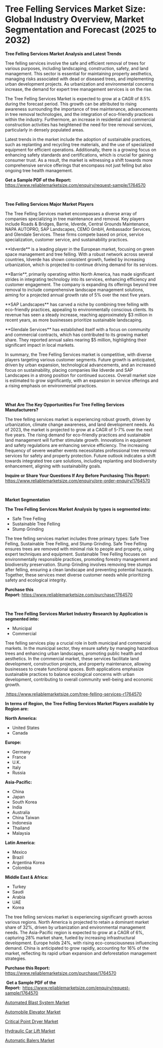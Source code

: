 <p><h1>Tree Felling Services Market Size: Global Industry Overview, Market Segmentation and Forecast (2025 to 2032)</h1></p><p><strong>Tree Felling Services Market Analysis and Latest Trends</strong></p>
<p><p>Tree felling services involve the safe and efficient removal of trees for various purposes, including landscaping, construction, safety, and land management. This sector is essential for maintaining property aesthetics, managing risks associated with dead or diseased trees, and implementing urban development projects. As urbanization and environmental concerns increase, the demand for expert tree management services is on the rise.</p><p>The Tree Felling Services Market is expected to grow at a CAGR of 8.5% during the forecast period. This growth can be attributed to rising awareness surrounding the importance of tree maintenance, advancements in tree removal technologies, and the integration of eco-friendly practices within the industry. Furthermore, an increase in residential and commercial construction activities has heightened the need for tree removal services, particularly in densely populated areas.</p><p>Latest trends in the market include the adoption of sustainable practices, such as replanting and recycling tree materials, and the use of specialized equipment for efficient operations. Additionally, there is a growing focus on enhancing safety standards and certifications, which is crucial for gaining consumer trust. As a result, the market is witnessing a shift towards more comprehensive service offerings that encompass not just felling but also ongoing tree health management.</p></p>
<p><strong>Get a Sample PDF of the Report:&nbsp;</strong> <a href="https://www.reliablemarketsize.com/enquiry/request-sample/1764570?utm_campaign=2041&utm_medium=2&utm_source=Github&utm_content=ia&utm_term=11042025&utm_id=tree-felling-services">https://www.reliablemarketsize.com/enquiry/request-sample/1764570</a></p>
<p>&nbsp;</p>
<p><strong>Tree Felling Services Major Market Players</strong></p>
<p><p>The Tree Felling Services market encompasses a diverse array of companies specializing in tree maintenance and removal. Key players include Roads & Bridges, Barrie, Idverde, Central Grounds Maintenance, NAPA AUTOPRO, SAP Landscapes, CEMO GmbH, Ambassador Services, and Glendale Services. These firms compete based on price, service specialization, customer service, and sustainability practices.</p><p>**Idverde** is a leading player in the European market, focusing on green space management and tree felling. With a robust network across several countries, Idverde has shown consistent growth, fueled by increasing urbanization, which is projected to continue driving demand for its services.</p><p>**Barrie**, primarily operating within North America, has made significant strides in integrating technology into its services, enhancing efficiency and customer engagement. The company is expanding its offerings beyond tree removal to include comprehensive landscape management solutions, aiming for a projected annual growth rate of 5% over the next five years.</p><p>**SAP Landscapes** has carved a niche by combining tree felling with eco-friendly practices, appealing to environmentally conscious clients. Its revenue has seen a steady increase, reaching approximately $3 million in recent years, as more businesses prioritize sustainable landscaping.</p><p>**Glendale Services** has established itself with a focus on community and commercial contracts, which has contributed to its growing market share. They reported annual sales nearing $5 million, highlighting their significant impact in local markets.</p><p>In summary, the Tree Felling Services market is competitive, with diverse players targeting various customer segments. Future growth is anticipated, driven by urban expansion, technological advancements, and an increased focus on sustainability, placing companies like Idverde and SAP Landscapes in a strong position for continued success. Overall market size is estimated to grow significantly, with an expansion in service offerings and a rising emphasis on environmental practices.</p></p>
<p>&nbsp;</p>
<p><strong>What Are The Key Opportunities For Tree Felling Services Manufacturers?</strong></p>
<p><p>The tree felling services market is experiencing robust growth, driven by urbanization, climate change awareness, and land development needs. As of 2023, the market is projected to grow at a CAGR of 5-7% over the next five years. The rising demand for eco-friendly practices and sustainable land management will further stimulate growth. Innovations in equipment and safety regulations are enhancing service efficiency. The increasing frequency of severe weather events necessitates professional tree removal services for safety and property protection. Future outlook indicates a shift towards integrated tree care solutions, including replanting and biodiversity enhancement, aligning with sustainability goals.</p></p>
<p><strong>Inquire or Share Your Questions If Any Before Purchasing This Report:</strong> <a href="https://www.reliablemarketsize.com/enquiry/pre-order-enquiry/1764570?utm_campaign=2041&utm_medium=2&utm_source=Github&utm_content=ia&utm_term=11042025&utm_id=tree-felling-services">https://www.reliablemarketsize.com/enquiry/pre-order-enquiry/1764570</a></p>
<p>&nbsp;</p>
<p><strong>Market Segmentation</strong></p>
<p><strong>The Tree Felling Services Market Analysis by types is segmented into:</strong></p>
<p><ul><li>Safe Tree Felling</li><li>Sustainable Tree Felling</li><li>Stump Grinding</li></ul></p>
<p><p>The tree felling services market includes three primary types: Safe Tree Felling, Sustainable Tree Felling, and Stump Grinding. Safe Tree Felling ensures trees are removed with minimal risk to people and property, using expert techniques and equipment. Sustainable Tree Felling focuses on environmentally responsible practices, promoting forestry management and biodiversity preservation. Stump Grinding involves removing tree stumps after felling, ensuring a clean landscape and preventing potential hazards. Together, these services meet diverse customer needs while prioritizing safety and ecological integrity.</p></p>
<p><strong>Purchase this Report:&nbsp;</strong><a href="https://www.reliablemarketsize.com/purchase/1764570?utm_campaign=2041&utm_medium=2&utm_source=Github&utm_content=ia&utm_term=11042025&utm_id=tree-felling-services">https://www.reliablemarketsize.com/purchase/1764570</a></p>
<p>&nbsp;</p>
<p><strong>The Tree Felling Services Market Industry Research by Application is segmented into:</strong></p>
<p><ul><li>Municipal</li><li>Commercial</li></ul></p>
<p><p>Tree felling services play a crucial role in both municipal and commercial markets. In the municipal sector, they ensure safety by managing hazardous trees and enhancing urban landscapes, promoting public health and aesthetics. In the commercial market, these services facilitate land development, construction projects, and property maintenance, allowing businesses to create functional spaces. Both applications emphasize sustainable practices to balance ecological concerns with urban development, contributing to overall community well-being and economic growth.</p></p>
<p><a href="https://www.reliablemarketsize.com/tree-felling-services-r1764570?utm_campaign=2041&utm_medium=2&utm_source=Github&utm_content=ia&utm_term=11042025&utm_id=tree-felling-services">&nbsp;https://www.reliablemarketsize.com/tree-felling-services-r1764570</a></p>
<p><strong>In terms of Region, the Tree Felling Services Market Players available by Region are:</strong></p>
<p>
    <p> <strong> North America: </strong>
        <ul>
            <li>United States</li>
            <li>Canada</li>
        </ul>
        </p> 
    <p> <strong> Europe: </strong>
        <ul>
            <li>Germany</li>
            <li>France</li>
            <li>U.K.</li>
            <li>Italy</li>
            <li>Russia</li>
        </ul>
        </p> 
    <p> <strong> Asia-Pacific: </strong>
        <ul>
            <li>China</li>
            <li>Japan</li>
            <li>South Korea</li>
            <li>India</li>
            <li>Australia</li>
            <li>China Taiwan</li>
            <li>Indonesia</li>
            <li>Thailand</li>
            <li>Malaysia</li>
        </ul>
        </p> 
    <p> <strong> Latin America: </strong>
        <ul>
            <li>Mexico</li>
            <li>Brazil</li>
            <li>Argentina Korea</li>
            <li>Colombia</li>
        </ul>
        </p> 
    <p> <strong> Middle East & Africa: </strong>
        <ul>
            <li>Turkey</li>
            <li>Saudi</li>
            <li>Arabia</li>
            <li>UAE</li>
            <li>Korea</li>
        </ul>
    </p>
    </p>
<p><p>The tree felling services market is experiencing significant growth across various regions. North America is projected to retain a dominant market share of 32%, driven by urbanization and environmental management needs. The Asia-Pacific region is expected to grow at a CAGR of 6%, capturing 28% market share, fueled by increasing infrastructural development. Europe holds 24%, with rising eco-consciousness influencing demand. China is anticipated to grow rapidly, accounting for 16% of the market, reflecting its rapid urban expansion and deforestation management strategies.</p></p>
<p><strong>Purchase this Report: </strong><a href="https://www.reliablemarketsize.com/purchase/1764570?utm_campaign=2041&utm_medium=2&utm_source=Github&utm_content=ia&utm_term=11042025&utm_id=tree-felling-services">https://www.reliablemarketsize.com/purchase/1764570</a></p>
<p>&nbsp;<strong>Get a Sample PDF of the Report:&nbsp;&nbsp;</strong><a href="https://www.reliablemarketsize.com/enquiry/request-sample/1764570?utm_campaign=2041&utm_medium=2&utm_source=Github&utm_content=ia&utm_term=11042025&utm_id=tree-felling-services">https://www.reliablemarketsize.com/enquiry/request-sample/1764570</a></p>
<p><strong></strong></p>
<p><p><a href="https://github.com/triattwood9919/Market-Research-Report-List-1/blob/main/automated-blast-system-market.md?utm_campaign=2041&utm_medium=2&utm_source=Github&utm_content=ia&utm_term=11042025&utm_id=tree-felling-services">Automated Blast System Market</a></p><p><a href="https://github.com/abuugjetaj/Market-Research-Report-List-1/blob/main/automobile-elevator-market.md?utm_campaign=2041&utm_medium=2&utm_source=Github&utm_content=ia&utm_term=11042025&utm_id=tree-felling-services">Automobile Elevator Market</a></p><p><a href="https://github.com/gukenneth26571/Market-Research-Report-List-1/blob/main/critical-point-dryer-market.md?utm_campaign=2041&utm_medium=2&utm_source=Github&utm_content=ia&utm_term=11042025&utm_id=tree-felling-services">Critical Point Dryer Market</a></p><p><a href="https://github.com/schwminh2001101/Market-Research-Report-List-1/blob/main/hydraulic-car-lift-market.md?utm_campaign=2041&utm_medium=2&utm_source=Github&utm_content=ia&utm_term=11042025&utm_id=tree-felling-services">Hydraulic Car Lift Market</a></p><p><a href="https://github.com/stillsfloria19981/Market-Research-Report-List-1/blob/main/automatic-balers-market.md?utm_campaign=2041&utm_medium=2&utm_source=Github&utm_content=ia&utm_term=11042025&utm_id=tree-felling-services">Automatic Balers Market</a></p></p>